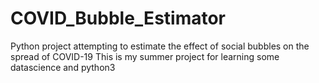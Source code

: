 # COVID_Bubble_Estimator
Python project attempting to estimate the effect of social bubbles on the spread of COVID-19
This is my summer project for learning some datascience and python3
